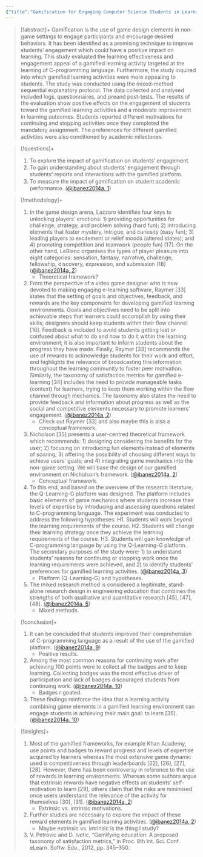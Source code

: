 ```yaml
---
{"title":"Gamification for Engaging Computer Science Students in Learning Activities - A Case Study","authors":["[[Maria-Blanca Ibanez]]","[[Angela Di-Serio]]","[[Carlos Delgado-Kloos]]"],"date":"2014-07-01","processed":true,"tags":["gamification","computer-science"],"dg-publish":true,"created":"2024-08-30","modified":"2024-09-13","permalink":"/20-literature-notes/ibanez2014/","dgPassFrontmatter":true,"updated":"2024-09-13"}
---
```



> [!abstract]+
> Gamiﬁcation is the use of game design elements in non-game settings to engage participants and encourage desired behaviors. It has been identiﬁed as a promising technique to improve students’ engagement which could have a positive impact on learning. This study evaluated the learning effectiveness and engagement appeal of a gamiﬁed learning activity targeted at the learning of C-programming language. Furthermore, the study inquired into which gamiﬁed learning activities were more appealing to students. The study was conducted using the mixed-method sequential explanatory protocol. The data collected and analysed included logs, questionnaires, and preand post-tests. The results of the evaluation show positive effects on the engagement of students toward the gamiﬁed learning activities and a moderate improvement in learning outcomes. Students reported different motivations for continuing and stopping activities once they completed the mandatory assignment. The preferences for different gamiﬁed activities were also conditioned by academic milestones.

> [!questions]+
>
> 1. To explore the impact of gamiﬁcation on students’ engagement.
> 2. To gain understanding about students’ engagement through students’ reports and interactions with the gamiﬁed platform.
> 3. To measure the impact of gamiﬁcation on student academic performance. ([@ibanez2014a, 1](zotero://open-pdf/library/items/9QP7CCPN?page=1&annotation=PFPCK6SH))

> [!methodology]+
>
> 1. In the game design arena, Lazzaro identiﬁes four keys to unlocking players’ emotions: 1) providing opportunities for challenge, strategy, and problem solving (hard fun); 2) introducing elements that foster mystery, intrigue, and curiosity (easy fun); 3) leading players to excitement or relief moods (altered states); and 4) promoting competition and teamwork (people fun) [17]. On the other hand, LeBlanc organises the types of player pleasure into eight categories: sensation, fantasy, narrative, challenge, fellowship, discovery, expression, and submission [18] ([@ibanez2014a, 2](zotero://open-pdf/library/items/9QP7CCPN?page=2&annotation=RBTJM3WJ))
>     - Theoretical framework?
> 2. From the perspective of a video game designer who is now devoted to making engaging e-learning software, Raymer [33] states that the setting of goals and objectives, feedback, and rewards are the key components for developing gamiﬁed learning environments. Goals and objectives need to be split into achievable steps that learners could accomplish by using their skills; designers should keep students within their ﬂow channel [16]. Feedback is included to avoid students getting lost or confused about what to do and how to do it within the learning environment; it is also important to inform students about the progress they have made. Finally, Raymer [33] recommends the use of rewards to acknowledge students for their work and effort, and highlights the relevance of broadcasting this information throughout the learning community to foster peer motivation. Similarly, the taxonomy of satisfaction metrics for gamiﬁed e-learning [34] includes the need to provide manageable tasks (context) for learners, trying to keep them working within the ﬂow channel through mechanics. The taxonomy also states the need to provide feedback and information about progress as well as the social and competitive elements necessary to promote learners’ engagement. ([@ibanez2014a, 2](zotero://open-pdf/library/items/9QP7CCPN?page=2&annotation=EFMD2CZA))
>     - Check out Raymer [33] and also maybe this is also a conceptual framework.
> 3. Nicholson [35] presents a user-centred theoretical framework which recommends: 1) designing considering the beneﬁts for the user; 2) focusing on introducing fun elements instead of elements of scoring; 3) offering the possibility of choosing different ways to achieve users’ goals; and 4) integrating game mechanics into the non-game setting. We will base the design of our gamiﬁed environment on Nicholson’s framework. ([@ibanez2014a, 2](zotero://open-pdf/library/items/9QP7CCPN?page=2&annotation=SLUUFH4I))
>     - Conceptual framework.
> 4. To this end, and based on the overview of the research literature, the Q-Learning-G platform was designed. The platform includes basic elements of game mechanics where students increase their levels of expertise by introducing and assessing questions related to C-programming language. The experiment was conducted to address the following hypotheses: H1. Students will work beyond the learning requirements of the course. H2. Students will change their learning strategy once they achieve the learning requirements of the course. H3. Students will gain knowledge of C-programming language by using the Q-Learning-G platform. The secondary purposes of the study were: 1) to understand students’ reasons for continuing or stopping work once the learning requirements were achieved, and 2) to identify students’ preferences for gamiﬁed learning activities. ([@ibanez2014a, 3](zotero://open-pdf/library/items/9QP7CCPN?page=3&annotation=AH3BHQB4))
>     - Platform (Q-Learning-G) and hypotheses.
> 5. The mixed research method is considered a legitimate, stand-alone research design in engineering education that combines the strengths of both qualitative and quantitative research [45], [47], [48]. ([@ibanez2014a, 5](zotero://open-pdf/library/items/9QP7CCPN?page=5&annotation=R2DJH368))
>     - Mixed methods.

> [!conclusion]+
>
> 1. It can be concluded that students improved their comprehension of C-programming language as a result of the use of the gamiﬁed platform. ([@ibanez2014a, 9](zotero://open-pdf/library/items/9QP7CCPN?page=9&annotation=J55CY99U))
>     - Positive results.
> 2. Among the most common reasons for continuing work after achieving 100 points were to collect all the badges and to keep learning. Collecting badges was the most effective driver of participation and lack of badges discouraged students from continuing work. ([@ibanez2014a, 10](zotero://open-pdf/library/items/9QP7CCPN?page=10&annotation=9ZA2VKMT))
>     - Badges r goated.
> 3. These ﬁndings reinforce the idea that a learning activity combining game elements in a gamiﬁed learning environment can engage students in achieving their main goal: to learn [35]. ([@ibanez2014a, 10](zotero://open-pdf/library/items/9QP7CCPN?page=10&annotation=JT4T5KQD))

> [!insights]+
>
> 1. Most of the gamiﬁed frameworks, for example Khan Academy, use points and badges to reward progress and levels of expertise acquired by learners whereas the most extensive game dynamic used is competitiveness through leaderboards [22], [26], [27], [28]. However, there has been controversy in reference to the use of rewards in learning environments. Whereas some authors argue that extrinsic rewards have negative effects on students’ self-motivation to learn [29], others claim that the risks are minimised once users understand the relevance of the activity for themselves [30], [31]. ([@ibanez2014a, 2](zotero://open-pdf/library/items/9QP7CCPN?page=2&annotation=LQ9D7S22))
>     - Extrinsic vs. intrinsic motivations.
> 2. Further studies are necessary to explore the impact of these reward elements in gamiﬁed learning activities. ([@ibanez2014a, 2](zotero://open-pdf/library/items/9QP7CCPN?page=2&annotation=JG3ED3F8))
>     - Maybe extrinsic vs. intrinsic is the thing I study?
> 3. V. Petrovic and D. Ivetic, “Gamifying education: A proposed taxonomy of satisfaction metrics,” in Proc. 8th Int. Sci. Conf. eLearn. Softw. Edu., 2012, pp. 345–350.

